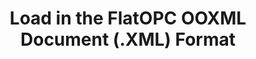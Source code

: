 ﻿---
title: Load in the FlatOPC OOXML Document (.XML) Format
second_title: Aspose.Words for .NET
articleTitle: Load in the FlatOPC OOXML Document (.XML) Format
linktitle: Load in the FlatOPC OOXML Document (.XML) Format
description: "Import FlatOPC document using different load options in C#."
type: docs
weight: 20
url: /net/load-in-the-flatopc-ooxml-document-xml-format/
---


